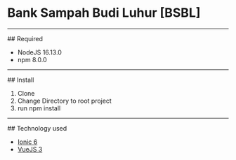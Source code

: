 # Bank Sampah Budi Luhur [BSBL]
<hr>
## Required
<ul>
    <li> NodeJS 16.13.0 </li>
    <li> npm 8.0.0  </li>
</ul>
<hr>
## Install
<ol>
    <li> Clone
    <li> Change Directory to root project </li>
    <li> run npm install </li>
</ol>
<hr>
## Technology used
<ul>
    <li> <a href="https://ionicframework.com/">Ionic 6</a> </li>
    <li> <a href="https://vuejs.org/"> VueJS 3 </a> </li>
</ul>